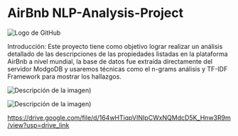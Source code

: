 # AirBnb NLP-Analysis-Project

![Logo de GitHub](https://github.githubassets.com/images/modules/logos_page/GitHub-Mark.png)

Introducción:
Este proyecto tiene como objetivo lograr realizar un análisis detallado de las descripciones de las propiedades listadas en la plataforma AirBnb a nivel mundial, la base de datos fue extraída directamente del servidor ModgoDB y usaremos técnicas como el n-grams análisis y TF-IDF Framework para mostrar los hallazgos. 


![Descripción de la imagen](https://drive.google.com/uc?export=view&id=1vaiYtMCAPox0SBsKWCJe04wTi-OE10wW))

![Descripción de la imagen](https://drive.google.com/uc?export=view&id=164wHTiqpVINIpCWxNQMdcD5K_Hnw3R9m))


https://drive.google.com/file/d/164wHTiqpVINIpCWxNQMdcD5K_Hnw3R9m/view?usp=drive_link
